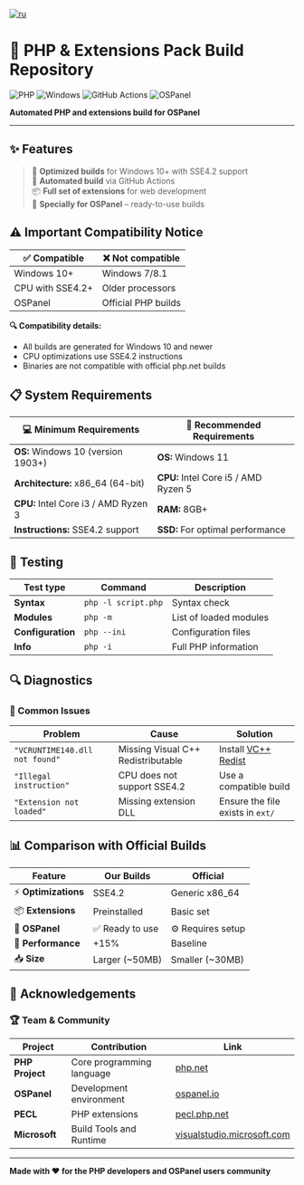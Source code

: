 [![ru](https://img.shields.io/badge/lang-ru-green.svg)](https://github.com/OSPanel/php-windows-builder/blob/master/README.ru.md)

# 🐘 PHP & Extensions Pack Build Repository

![PHP](https://img.shields.io/badge/php-%23777BB4.svg?style=for-the-badge&logo=php&logoColor=white)
![Windows](https://img.shields.io/badge/Windows-0078D6?style=for-the-badge&logo=windows&logoColor=white)
![GitHub Actions](https://img.shields.io/badge/github%20actions-%232671E5.svg?style=for-the-badge&logo=githubactions&logoColor=white)
![OSPanel](https://img.shields.io/badge/OSPanel-Compatible-orange?style=for-the-badge)

**Automated PHP and extensions build for OSPanel**

---

## ✨ Features

> 🚀 **Optimized builds** for Windows 10+ with SSE4.2 support  
> 🔧 **Automated build** via GitHub Actions  
> 📦 **Full set of extensions** for web development  
> 🎯 **Specially for OSPanel** – ready-to-use builds

## ⚠️ Important Compatibility Notice

| ✅ Compatible | ❌ Not compatible |
|---------------|-------------------|
| Windows 10+   | Windows 7/8.1 |
| CPU with SSE4.2+ | Older processors |
| OSPanel       | Official PHP builds |

**🔍 Compatibility details:**
- All builds are generated for Windows 10 and newer
- CPU optimizations use SSE4.2 instructions
- Binaries are not compatible with official php.net builds

## 📋 System Requirements

| 💻 Minimum Requirements | 🚀 Recommended Requirements |
|--------------------------|------------------------------|
| **OS:** Windows 10 (version 1903+) | **OS:** Windows 11 |
| **Architecture:** x86_64 (64-bit) | **CPU:** Intel Core i5 / AMD Ryzen 5 |
| **CPU:** Intel Core i3 / AMD Ryzen 3 | **RAM:** 8GB+ |
| **Instructions:** SSE4.2 support | **SSD:** For optimal performance |

## 🧪 Testing

| Test type | Command | Description |
|-----------|---------|-------------|
| **Syntax** | `php -l script.php` | Syntax check |
| **Modules** | `php -m` | List of loaded modules |
| **Configuration** | `php --ini` | Configuration files |
| **Info** | `php -i` | Full PHP information |

## 🔍 Diagnostics

### 🚨 Common Issues

| Problem | Cause | Solution |
|---------|-------|----------|
| `"VCRUNTIME140.dll not found"` | Missing Visual C++ Redistributable | Install [VC++ Redist](https://aka.ms/vs/17/release/vc_redist.x64.exe) |
| `"Illegal instruction"` | CPU does not support SSE4.2 | Use a compatible build |
| `"Extension not loaded"` | Missing extension DLL | Ensure the file exists in `ext/` |

## 📊 Comparison with Official Builds

| Feature | Our Builds | Official |
|---------|------------|----------|
| ⚡ **Optimizations** | SSE4.2 | Generic x86_64 |
| 📦 **Extensions** | Preinstalled | Basic set |
| 🔧 **OSPanel** | ✅ Ready to use | ⚙️ Requires setup |
| 🚀 **Performance** | +15% | Baseline |
| 📥 **Size** | Larger (~50MB) | Smaller (~30MB) |

## 🙏 Acknowledgements

### 🏆 Team & Community

| Project | Contribution | Link |
|---------|--------------|------|
| **PHP Project** | Core programming language | [php.net](https://www.php.net/) |
| **OSPanel** | Development environment | [ospanel.io](https://ospanel.io/) |
| **PECL** | PHP extensions | [pecl.php.net](https://pecl.php.net/) |
| **Microsoft** | Build Tools and Runtime | [visualstudio.microsoft.com](https://visualstudio.microsoft.com/) |

---

**Made with ❤️ for the PHP developers and OSPanel users community**
